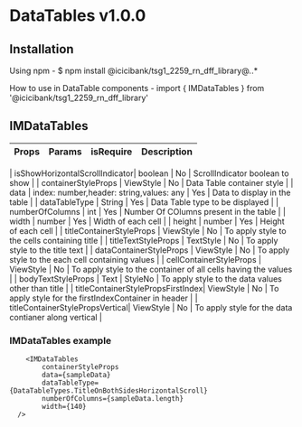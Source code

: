# DataTables v1.0.0

## Installation

Using npm -
$ npm install @icicibank/tsg1_2259_rn_dff_library@*.*.*

How to use in DataTable components -
import { IMDataTables } from '@icicibank/tsg1_2259_rn_dff_library'

## IMDataTables

| Props                    | Params                                   | isRequire | Description                               |
| ----------------------   | ---------------------------------------- | --------- | ----------------------------------------- |

| isShowHorizontalScrollIndicator| boolean                            | No        | ScrollIndicator boolean to show           |
| containerStyleProps      | ViewStyle                                | No        | Data Table container style                |
| data                     | index: number,header: string,values: any | Yes       | Data to display in the table              |
| dataTableType            | String                                   | Yes       | Data Table type to be displayed           |
| numberOfColumns          | int                                      | Yes       | Number Of COlumns present in the table    |
| width                    | number                                   | Yes       | Width of each cell                        |
| height                   | number                                   | Yes       | Height of each cell                       |
| titleContainerStyleProps | ViewStyle                                | No        | To apply style to the cells containing title |
| titleTextStyleProps      | TextStyle                                | No        | To apply style to the title text          |
| dataContainerStyleProps  | ViewStyle                                | No        | To apply style to the each cell containing values |
| cellContainerStyleProps  | ViewStyle                                | No        | To apply style to the container of all cells having the values |
| bodyTextStyleProps       | Text                                     | StyleNo   | To apply style to the data values other than title |
| titleContainerStylePropsFirstIndex| ViewStyle                       | No        | To apply style for the firstIndexContainer in header   |
| titleContainerStylePropsVertical| ViewStyle                         | No        | To apply style for the data contianer along vertical |


### IMDataTables example

        <IMDataTables
            containerStyleProps
            data={sampleData}
            dataTableType={DataTableTypes.TitleOnBothSidesHorizontalScroll}
            numberOfColumns={sampleData.length}
            width={140}
      />
